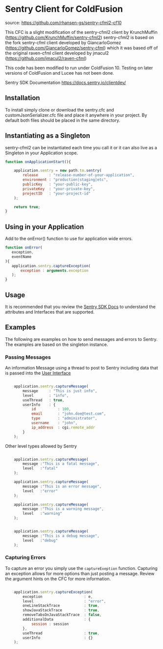 # Sentry Client for ColdFusion

source: https://github.com/rhansen-gs/sentry-cfml2-cf10

This CFC is a slight modification of the sentry-cfml2 client by KrunchMuffin (https://github.com/KrunchMuffin/sentry-cfml2)
sentry-cfml2 is based on the fork sentry-cfml client developed 
by GiancarloGomez (https://github.com/GiancarloGomez/sentry-cfml)
which it was based off of the original raven-cfml client 
developed by jmacul2 (https://github.com/jmacul2/raven-cfml)

This code has been modified to run under ColdFusion 10.
Testing on later versions of ColdFusion and Lucee has not been done.

Sentry SDK Documentation
https://docs.sentry.io/clientdev/

## Installation
To install simply clone or download the sentry.cfc and customJsonSerializer.cfc file and place it anywhere in your
project. By default both files should be placed in the same directory.

## Instantiating as a Singleton
sentry-cfml2 can be instantiated each time you call it or it can
also live as a Singleton in your Application scope.

```javascript
function onApplicationStart(){

    application.sentry = new path.to.sentry(
        release     : "release-number-of-your-application",
        environment : "production|staging|etc",
        publicKey   : "your-public-key",
        privateKey  : "your-private-key",
        projectID   : "your-project-id"
    );

    return true;
}
```

## Using in your Application
Add to the onError() function to use for application wide errors.
 ```javascript
function onError(
    exception,
    eventName
){
    application.sentry.captureException(
        exception : arguments.exception
    );
}
```

## Usage
It is recommended that you review the [Sentry SDK Docs](https://docs.sentry.io/clientdev/attributes/) to understand the attributes and Interfaces that are supported.

## Examples
The following are examples on how to send messages and errors to Sentry. The examples are based on the singleton instance.

### Passing Messages
An information Message using a thread to post to Sentry
including data that is passed into the [User Interface](https://docs.sentry.io/clientdev/interfaces/user/)
```javascript

    application.sentry.captureMessage(
        message     : "This is just info",
        level       : "info",
        useThread   : true,
        userInfo    : {
            id          : 100,
            email       : "john.doe@test.com",
            type        : "administrator",
            username    : "john",
            ip_address  : cgi.remote_addr
        }
    );

```

Other level types allowed by Sentry
```javascript

    application.sentry.captureMessage(
        message :"This is a fatal message",
        level   :"fatal"
    );

    application.sentry.captureMessage(
        message :"This is an error message",
        level   :"error"
    );

    application.sentry.captureMessage(
        message :"This is a warning message",
        level   :"warning"
    );


    application.sentry.captureMessage(
        message :"This is a debug message",
        level   :"debug"
    );

```

### Capturing Errors
To capture an error you simply use the ``captureExeption`` function. Capturing an exception allows
for more options than just posting a message. Review the argument hints on the CFC for more information.
```javascript

    application.sentry.captureException(
        exception                   : e,
        level                       : "error",
        oneLineStackTrace           : true,
        showJavaStackTrace          : true,
        removeTabsOnJavaStackTrace  : false,
        additionalData              : {
            session : session
        },
        useThread                   : true,
        userInfo                    : {}
    );

```


